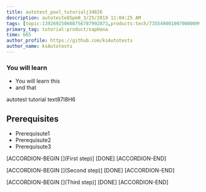 ```yaml
---
title: autotest_pool_tutorialj34826
description: autoteste85pm0_3/25/2019 11:04:25 AM
tags: [topic:139269250608756787992873,products:tech/73554900100700000996,tutorial:experience/advanced]
primary_tag: tutorial:product/sapHana
time: 665
author_profile: https://github.com/ksAutotests
author_name: ksAutotests
---
```

### You will learn
- You will learn this
- and that

autotest tutorial text87I8H6

## Prerequisites
- Prerequisute1
- Prerequisute2
- Prerequisute3

[ACCORDION-BEGIN [](First step)]
[DONE]
[ACCORDION-END]

[ACCORDION-BEGIN [](Second step)]
[DONE]
[ACCORDION-END]

[ACCORDION-BEGIN [](Third step)]
[DONE]
[ACCORDION-END]

